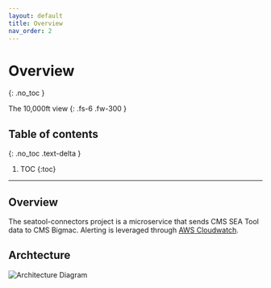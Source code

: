 ```yaml
---
layout: default
title: Overview
nav_order: 2
---
```


# Overview

{: .no_toc }

The 10,000ft view
{: .fs-6 .fw-300 }

## Table of contents

{: .no_toc .text-delta }

1. TOC
   {:toc}

---

## Overview

The seatool-connectors project is a microservice that sends CMS SEA Tool data to CMS Bigmac. Alerting is leveraged through [AWS Cloudwatch](https://aws.amazon.com/cloudwatch/).

## Archtecture

![Architecture Diagram](../../../assets/architecture.svg)
